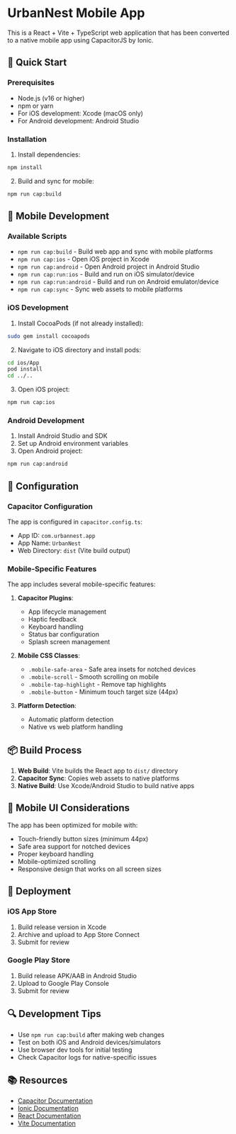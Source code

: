 # UrbanNest Mobile App

This is a React + Vite + TypeScript web application that has been converted to a native mobile app using CapacitorJS by Ionic.

## 🚀 Quick Start

### Prerequisites

- Node.js (v16 or higher)
- npm or yarn
- For iOS development: Xcode (macOS only)
- For Android development: Android Studio

### Installation

1. Install dependencies:
```bash
npm install
```

2. Build and sync for mobile:
```bash
npm run cap:build
```

## 📱 Mobile Development

### Available Scripts

- `npm run cap:build` - Build web app and sync with mobile platforms
- `npm run cap:ios` - Open iOS project in Xcode
- `npm run cap:android` - Open Android project in Android Studio
- `npm run cap:run:ios` - Build and run on iOS simulator/device
- `npm run cap:run:android` - Build and run on Android emulator/device
- `npm run cap:sync` - Sync web assets to mobile platforms

### iOS Development

1. Install CocoaPods (if not already installed):
```bash
sudo gem install cocoapods
```

2. Navigate to iOS directory and install pods:
```bash
cd ios/App
pod install
cd ../..
```

3. Open iOS project:
```bash
npm run cap:ios
```

### Android Development

1. Install Android Studio and SDK
2. Set up Android environment variables
3. Open Android project:
```bash
npm run cap:android
```

## 🔧 Configuration

### Capacitor Configuration

The app is configured in `capacitor.config.ts`:
- App ID: `com.urbannest.app`
- App Name: `UrbanNest`
- Web Directory: `dist` (Vite build output)

### Mobile-Specific Features

The app includes several mobile-specific features:

1. **Capacitor Plugins**:
   - App lifecycle management
   - Haptic feedback
   - Keyboard handling
   - Status bar configuration
   - Splash screen management

2. **Mobile CSS Classes**:
   - `.mobile-safe-area` - Safe area insets for notched devices
   - `.mobile-scroll` - Smooth scrolling on mobile
   - `.mobile-tap-highlight` - Remove tap highlights
   - `.mobile-button` - Minimum touch target size (44px)

3. **Platform Detection**:
   - Automatic platform detection
   - Native vs web platform handling

## 📦 Build Process

1. **Web Build**: Vite builds the React app to `dist/` directory
2. **Capacitor Sync**: Copies web assets to native platforms
3. **Native Build**: Use Xcode/Android Studio to build native apps

## 🎨 Mobile UI Considerations

The app has been optimized for mobile with:
- Touch-friendly button sizes (minimum 44px)
- Safe area support for notched devices
- Proper keyboard handling
- Mobile-optimized scrolling
- Responsive design that works on all screen sizes

## 🚀 Deployment

### iOS App Store
1. Build release version in Xcode
2. Archive and upload to App Store Connect
3. Submit for review

### Google Play Store
1. Build release APK/AAB in Android Studio
2. Upload to Google Play Console
3. Submit for review

## 🔍 Development Tips

- Use `npm run cap:build` after making web changes
- Test on both iOS and Android devices/simulators
- Use browser dev tools for initial testing
- Check Capacitor logs for native-specific issues

## 📚 Resources

- [Capacitor Documentation](https://capacitorjs.com/docs)
- [Ionic Documentation](https://ionicframework.com/docs)
- [React Documentation](https://react.dev)
- [Vite Documentation](https://vitejs.dev)





